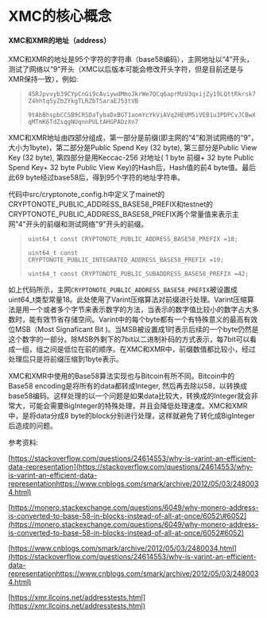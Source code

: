 # XMC的核心概念

#### XMC和XMR的地址（address）

XMC和XMR的地址是95个字符的字符串（base58编码），主网地址以“4”开头，测试了网络以“9”开头（XMC以后版本可能会修改开头字符，但是目前还是与XMR保持一致），例如:

> `45RJpvvyb39CYpCnGi9cAviywdMmoJkrWe7QCq6aprMzU3qxijZy19LQttRkrsk7Z4hhtq5yZbZYkgTLRZbTSaraEJ53tVB`
>
> `9tAbBhspbCCSB9CRSDaTybaDxBGT1aomYcYkViAVq2HEUM5iVEB1u3PDPCvJCBwXqMTmK6TdZsqgNUqnnPULtAHGPADzXn7`

XMC和XMR地址由四部分组成，第一部分是前缀\(即主网的“4”和测试网络的“9”，大小为1byte\)，第二部分是Public Spend Key \(32 byte\), 第三部分是Public View Key \(32 byte\), 第四部分是用Keccac-256 对地址\( 1 byte 前缀+ 32 byte Public Spend Key+ 32 byte Public View Key\)的Hash后，Hash值的前4 byte值。最后此69 byte经过base58后，得到95个字符的地址字符串。

代码中src/cryptonote\_config.h中定义了mainet的CRYPTONOTE\_PUBLIC\_ADDRESS\_BASE58\_PREFIX和testnet的CRYPTONOTE\_PUBLIC\_ADDRESS\_BASE58\_PREFIX两个常量值来表示主网"4"开头的前缀和测试网络"9"开头的前缀。

> `uint64_t const CRYPTONOTE_PUBLIC_ADDRESS_BASE58_PREFIX =18;`
>
> `uint64_t const CRYPTONOTE_PUBLIC_INTEGRATED_ADDRESS_BASE58_PREFIX =19;`
>
> `uint64_t const CRYPTONOTE_PUBLIC_SUBADDRESS_BASE58_PREFIX =42;`

如上代码所示，主网`CRYPTONOTE_PUBLIC_ADDRESS_BASE58_PREFIX`被设置成uint64\_t类型常量18。此处使用了Varint压缩算法对前缀进行处理。Varint压缩算法是用一个或者多个字节来表示数字的方法，当表示的数字值比较小的数字占大多数时，能有效节省存储空间。Varint中的每个byte都有一个有特殊意义的最高有效位MSB（Most Signaficant Bit \)。当MSB被设置成1时表示后续的一个byte仍然是这个数字的一部分。除MSB外剩下的7bit以二进制补码的方式表示，每7bit可以看成一组，组之间是低位在前的顺序。在XMC和XMR中，前缀数值都比较小，经过处理后只是将前缀压缩到1byte表示。

XMC和XMR中使用的Base58算法实现也与Bitcoin有所不同。Bitcoin中的Base58 encoding是将所有的data都转成Integer, 然后再去除以58，以转换成base58编码。这样处理的以一个问题是如果data比较大，转换成的Integer就会非常大，可能会需要BigInteger的特殊处理，并且会降低处理速度。XMC和XMR中，是将data分成8 byte的block分别进行处理，这样就避免了转化成BigInteger后造成的问题。

参考资料:

[https://stackoverflow.com/questions/24614553/why-is-varint-an-efficient-data-representation](https://stackoverflow.com/questions/24614553/why-is-varint-an-efficient-data-representationhttps://www.cnblogs.com/smark/archive/2012/05/03/2480034.html)

[https://monero.stackexchange.com/questions/6049/why-monero-address-is-converted-to-base-58-in-blocks-instead-of-all-at-once/6052\#6052](https://monero.stackexchange.com/questions/6049/why-monero-address-is-converted-to-base-58-in-blocks-instead-of-all-at-once/6052#6052)

[https://www.cnblogs.com/smark/archive/2012/05/03/2480034.html](https://stackoverflow.com/questions/24614553/why-is-varint-an-efficient-data-representationhttps://www.cnblogs.com/smark/archive/2012/05/03/2480034.html)

[https://xmr.llcoins.net/addresstests.html](https://xmr.llcoins.net/addresstests.html)

